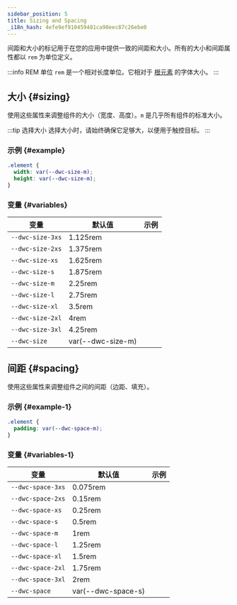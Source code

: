 ```yaml
---
sidebar_position: 5
title: Sizing and Spacing
_i18n_hash: 4efe9ef910459481ca90eec87c26ebe0
---
```

间距和大小的标记用于在您的应用中提供一致的间距和大小。所有的大小和间距属性都以 `rem` 为单位定义。

:::info REM 单位
`rem` 是一个相对长度单位。它相对于 [根元素](https://developer.mozilla.org/en-US/docs/Web/HTML/Element/html) 的字体大小。
:::

## 大小 {#sizing}

使用这些属性来调整组件的大小（宽度、高度）。`m` 是几乎所有组件的标准大小。

:::tip 选择大小
选择大小时，请始终确保它足够大，以便用于触控目标。
:::

### 示例 {#example}

```css
.element {
  width: var(--dwc-size-m);
  height: var(--dwc-size-m);
}
```

### 变量 {#variables}

| **变量**         | **默认值**        | **示例**                               |
| ---------------- | ----------------- | ------------------------------------- |
| `--dwc-size-3xs` | 1.125rem          | <SizingBox size="--dwc-size-3xs" /> |
| `--dwc-size-2xs` | 1.375rem          | <SizingBox size="--dwc-size-2xs" /> |
| `--dwc-size-xs`  | 1.625rem          | <SizingBox size="--dwc-size-xs" />  |
| `--dwc-size-s`   | 1.875rem          | <SizingBox size="--dwc-size-s" />   |
| `--dwc-size-m`   | 2.25rem           | <SizingBox size="--dwc-size-m" />   |
| `--dwc-size-l`   | 2.75rem           | <SizingBox size="--dwc-size-l" />   |
| `--dwc-size-xl`  | 3.5rem            | <SizingBox size="--dwc-size-xl" />  |
| `--dwc-size-2xl` | 4rem              | <SizingBox size="--dwc-size-2xl" /> |
| `--dwc-size-3xl` | 4.25rem           | <SizingBox size="--dwc-size-3xl" /> |
| `--dwc-size`     | var(--dwc-size-m) | <SizingBox size="--dwc-size" />     |

## 间距 {#spacing}

使用这些属性来调整组件之间的间距（边距、填充）。

### 示例 {#example-1}

```css
.element {
  padding: var(--dwc-space-m);
}
```

### 变量 {#variables-1}

| **变量**         | **默认值**       | **示例**                               |
| ---------------- | ---------------- | ------------------------------------- |
| `--dwc-space-3xs` | 0.075rem         | <SpacingBox space="--dwc-space-3xs" /> |
| `--dwc-space-2xs` | 0.15rem          | <SpacingBox space="--dwc-space-2xs" /> |
| `--dwc-space-xs`  | 0.25rem          | <SpacingBox space="--dwc-space-xs" />  |
| `--dwc-space-s`   | 0.5rem           | <SpacingBox space="--dwc-space-s" />   |
| `--dwc-space-m`   | 1rem             | <SpacingBox space="--dwc-space-m" />   |
| `--dwc-space-l`   | 1.25rem          | <SpacingBox space="--dwc-space-l" />   |
| `--dwc-space-xl`  | 1.5rem           | <SpacingBox space="--dwc-space-xl" />  |
| `--dwc-space-2xl` | 1.75rem          | <SpacingBox space="--dwc-space-2xl" /> |
| `--dwc-space-3xl` | 2rem             | <SpacingBox space="--dwc-space-3xl" /> |
| `--dwc-space`     | var(--dwc-space-s) | <SpacingBox space="--dwc-space" />     |
